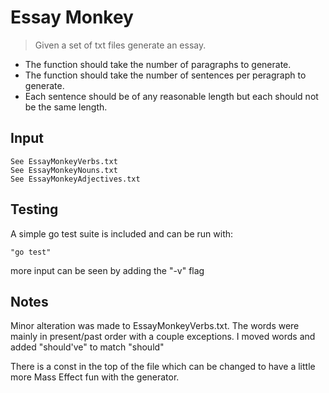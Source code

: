 # Essay Monkey #

> Given a set of txt files generate an essay.

* The function should take the number of paragraphs to generate.
* The function should take the number of sentences per peragraph to generate.
* Each sentence should be of any reasonable length but each should not be the same length.

## Input ##

    See EssayMonkeyVerbs.txt
    See EssayMonkeyNouns.txt
    See EssayMonkeyAdjectives.txt

## Testing ##

A simple go test suite is included and can be run with:

	"go test"

more input can be seen by adding the "-v" flag

## Notes ##

Minor alteration was made to EssayMonkeyVerbs.txt. The words were mainly in present/past order
with a couple exceptions. I moved words and added "should've" to match "should"

There is a const in the top of the file which can be changed to have a little more Mass Effect fun
with the generator.

